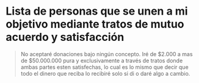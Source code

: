 # Lista de personas que se unen a mi objetivo mediante tratos de mutuo acuerdo y satisfacción
> No aceptaré donaciones bajo ningún concepto. Iré de $2.000 a mas de $50.000.000 pura y exclusivamente a través de tratos donde ambas partes esten satisfechas, lo cual es lo mismo que decir que todo el dinero que reciba lo recibiré solo si di o daré algo a cambio. 
